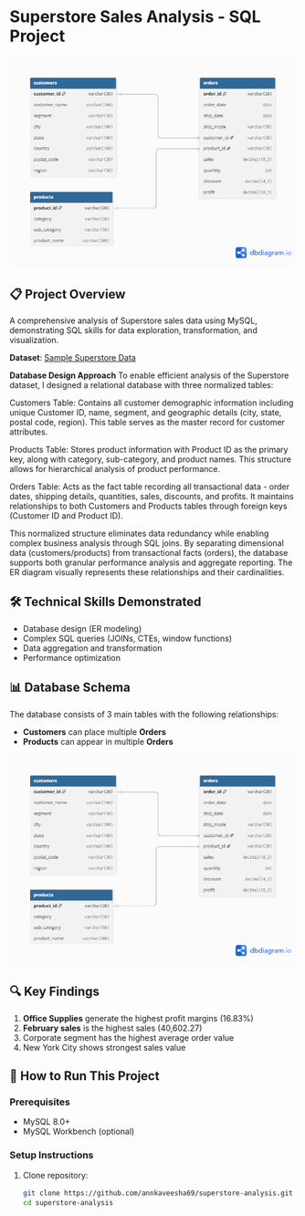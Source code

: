 # Superstore Sales Analysis - SQL Project

![Database Schema](docs/ER_diagram.png)

## 📋 Project Overview
A comprehensive analysis of Superstore sales data using MySQL, demonstrating SQL skills for data exploration, transformation, and visualization.

**Dataset**: [Sample Superstore Data](https://www.kaggle.com/datasets/vivek468/superstore-dataset-final)

**Database Design Approach**
To enable efficient analysis of the Superstore dataset, I designed a relational database with three normalized tables:

Customers Table: Contains all customer demographic information including unique Customer ID, name, segment, and geographic details (city, state, postal code, region). This table serves as the master record for customer attributes.

Products Table: Stores product information with Product ID as the primary key, along with category, sub-category, and product names. This structure allows for hierarchical analysis of product performance.

Orders Table: Acts as the fact table recording all transactional data - order dates, shipping details, quantities, sales, discounts, and profits. It maintains relationships to both Customers and Products tables through foreign keys (Customer ID and Product ID).

This normalized structure eliminates data redundancy while enabling complex business analysis through SQL joins. By separating dimensional data (customers/products) from transactional facts (orders), the database supports both granular performance analysis and aggregate reporting. The ER diagram visually represents these relationships and their cardinalities.

## 🛠️ Technical Skills Demonstrated
- Database design (ER modeling)
- Complex SQL queries (JOINs, CTEs, window functions)
- Data aggregation and transformation
- Performance optimization

## 📊 Database Schema
The database consists of 3 main tables with the following relationships:
- **Customers** can place multiple **Orders**
- **Products** can appear in multiple **Orders**

![ER Diagram](docs/ER_diagram.png)

## 🔍 Key Findings
1. **Office Supplies** generate the highest profit margins (16.83%)
2. **February sales** is the highest sales (40,602.27)
3. Corporate segment has the highest average order value
4. New York City shows strongest sales value

## 🚀 How to Run This Project

### Prerequisites
- MySQL 8.0+
- MySQL Workbench (optional)

### Setup Instructions
1. Clone repository:
   ```bash
   git clone https://github.com/annkaveesha69/superstore-analysis.git
   cd superstore-analysis

